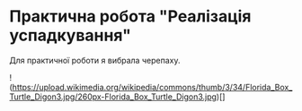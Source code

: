 # Практична робота "Реалізація успадкування"

Для практичної роботи я вибрала черепаху.

!(https://upload.wikimedia.org/wikipedia/commons/thumb/3/34/Florida_Box_Turtle_Digon3.jpg/260px-Florida_Box_Turtle_Digon3.jpg)[]
